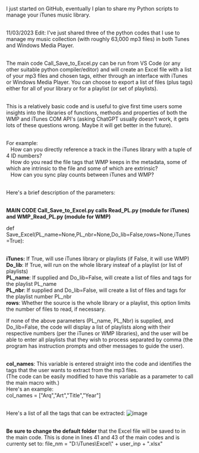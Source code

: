 I just started on GitHub, eventually I plan to share my Python scripts to manage your iTunes music library.

<br>11/03/2023 Edit: I've just shared three of the python codes that I use to manage my music collection (with 
roughly 63,000 mp3 files) in both Tunes and Windows Media Player.

<br>The main code Call_Save_to_Excel.py can be run from VS Code (or any other suitable python compiler/editor) and will
create an Excel file with a list of your mp3 files and chosen tags, either through an interface with iTunes or Windows Media Player.
You can choose to export a list of files (plus tags) either for all of your library or for a playlist (or set of playlists).

<br>This is a relatively basic code and is useful to give first time users some insights into the libraries of functions, methods and
properties of both the WMP and iTunes COM API's (asking ChatGPT usually doesn't work, it gets lots of these questions wrong. Maybe it will get better in the future). 

<br>For example:
  <br>&nbsp;&nbsp;&nbsp;How can you directly reference a track in the iTunes library with a tuple of 4 ID numbers?
  <br>&nbsp;&nbsp;&nbsp;How do you read the file tags that WMP keeps in the metadata, some of which are intrinsic to the file and some of which are extrinsic?
  <br>&nbsp;&nbsp;&nbsp;How can you sync play counts between iTunes and WMP?

<br>Here's a brief description of the parameters:

<br><b>MAIN CODE Call_Save_to_Excel.py calls Read_PL.py (module for iTunes) and WMP_Read_PL.py (module for WMP)</b>

def Save_Excel(PL_name=None,PL_nbr=None,Do_lib=False,rows=None,iTunes=True):

<br>**iTunes:** If True, will use iTunes library or playlists (if False, it will use WMP)
<br>**Do_lib**: If True, will run on the whole library insteaf of a playlist (or list of playlists)
<br>**PL_name**: If supplied and Do_lib=False, will create a list of files and tags for the playlist PL_name
<br>**PL_nbr**: If supplied and Do_lib=False, will create a list of files and tags for the playlist number PL_nbr
<br>**rows**: Whether the source is the whole library or a playlist, this option limits the number of files to read,
if necessary.
  
If none of the above parameters (PL_name, PL_Nbr) is supplied, and Do_lib=False, the code will display a list of
playlists along with their respective numbers (per the iTunes or WMP libraries), and the user will be able to enter 
all playlists that they wish to process separated by comma (the program has instruction prompts and other messages to guide the user).

<br>**col_names**: This variable is entered straight into the code and identifies the tags that the user
wants to extract from the mp3 files. 
<br>(The code can be easily modified to have this variable as a parameter to call the main macro with.) 
<br>Here's an example:
<br>col_names =  ["Arq","Art","Title","Year"]

<br>Here's a list of all the tags that can be extracted:
![image](https://github.com/jrsousa2/Python-scripts-for-iTunes/assets/94881602/e05ba46c-01f6-4e1a-97bd-d41e3136132f)


<br>**Be sure to change the default folder** that the Excel file will be saved to in the main code.
This is done in lines 41 and 43 of the main codes and is currenty set to:
file_nm = "D:\\iTunes\\Excel\\" + user_inp + ".xlsx"

